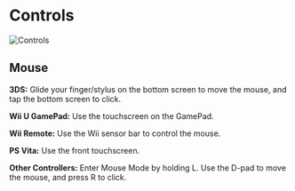 # Controls

![Controls](https://github.com/NateXS/Scratch-Everywhere/blob/main/scratch%203ds%20controls.png?raw=true)

## Mouse

**3DS:** Glide your finger/stylus on the bottom screen to move the mouse, and
tap the bottom screen to click.

**Wii U GamePad:** Use the touchscreen on the GamePad.

**Wii Remote:** Use the Wii sensor bar to control the mouse.

**PS Vita:** Use the front touchscreen.

**Other Controllers:** Enter Mouse Mode by holding L. Use the D-pad to move the
mouse, and press R to click.
